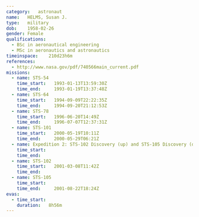 ```yaml
---
category:	astronaut
name:	HELMS, Susan J.
type:	military
dob:	1958-02-26
gender:	Female
qualifications:
  - BSc in aeronautical engineering
  - MSc in aeronautics and astronautics
timeinspace:	210d23h6m
references:
  - http://www.nasa.gov/pdf/740566main_current.pdf
missions:
  - name: STS-54
    time_start:   1993-01-13T13:59:30Z
    time_end:     1993-01-19T13:37:48Z
  - name: STS-64
    time_start:   1994-09-09T22:22:35Z
    time_end:     1994-09-20T21:12:53Z
  - name: STS-78
    time_start:   1996-06-20T14:49Z
    time_end:     1996-07-07T12:37:31Z
  - name: STS-101
    time_start:   2000-05-19T10:11Z
    time_end:     2000-05-29T06:21Z
  - name: Expedition 2: STS-102 Discovery (up) and STS-105 Discovery (down)
    time_start:   
    time_end:     
  - name: STS-102
    time_start:   2001-03-08T11:42Z
    time_end:     
  - name: STS-105
    time_start:   
    time_end:     2001-08-22T18:24Z
evas:
  - time_start: 
    duration:   8h56m
---
```

